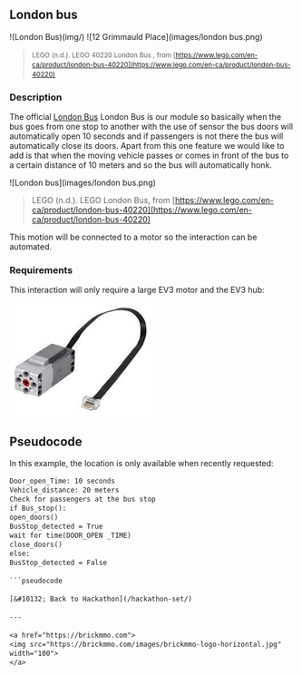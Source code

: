 ## London bus
!(London Bus)(img/)
![12 Grimmauld Place](images/london bus.png)

> <small>LEGO (n.d.). LEGO 40220 London Bus , from [https://www.lego.com/en-ca/product/london-bus-40220](https://www.lego.com/en-ca/product/london-bus-40220)</small>

### Description

The official [London Bus](https://www.lego.com/en-ca/product/london-bus-40220) London Bus is our module so basically when the bus goes from one stop to another with the use of sensor the bus doors will automatically open 10 seconds and if passengers is not there the bus will automatically close its doors. Apart from this one feature we would like to add is that when the moving vehicle passes or comes in front of the bus to a certain distance of 10 meters and so the bus will automatically honk.

![London bus](images/london bus.png)

> <smalll>LEGO (n.d.). LEGO London Bus, from [https://www.lego.com/en-ca/product/london-bus-40220](https://www.lego.com/en-ca/product/london-bus-40220)</small>

This motion will be connected to a motor so the interaction can be automated.

### Requirements

This interaction will only require a large EV3 motor and the EV3 hub:

<img src="/images/motor.jpg" height="200">

## Pseudocode

In this example, the location is only available when recently requested:

```pseudocode
Door_open_Time: 10 seconds
Vehicle_distance: 20 meters
Check for passengers at the bus stop
if Bus_stop():
open_doors()
BusStop_detected = True 
wait for time(DOOR_OPEN _TIME)
close_doors()
else:
BusStop_detected = False

```pseudocode

[&#10132; Back to Hackathon](/hackathon-set/)

---

<a href="https://brickmmo.com">
<img src="https://brickmmo.com/images/brickmmo-logo-horizontal.jpg" width="100">
</a>